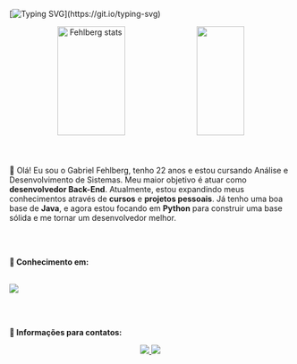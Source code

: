 [![Typing SVG](https://readme-typing-svg.herokuapp.com?font=Fira+Code&size=35&pause=1000&color=F65DF2&center=true&vCenter=true&width=1000&lines=Ol%C3%A1!+Meu+nome+%C3%A9+Gabriel+Fehlberg.;Tenho+22+anos.;Seja+bem+vindo+ao+meu+perfil!)](https://git.io/typing-svg)

<div align="center">  
  <img width="49%" height="195px" src="https://github-readme-stats-krvj.vercel.app/api?username=Gabriel-Fehlberg&show_icons=true&theme=radical" alt="Fehlberg stats" /> 
  <img width="41%" height="195px" src="https://github-readme-stats.vercel.app/api/top-langs/?username=Gabriel-Fehlberg&layout=compact&hide_border=true&title_color=ffffff&text_color=ffffff&bg_color=0d1117" />
</div> 
<br>
<br>
<br>
👋 Olá! Eu sou o Gabriel Fehlberg, tenho 22 anos e estou cursando Análise e Desenvolvimento de Sistemas. Meu maior objetivo é atuar como <strong>desenvolvedor Back-End</strong>. Atualmente, estou expandindo meus conhecimentos através de <strong>cursos</strong> e <strong>projetos pessoais</strong>. Já tenho uma boa base de  <strong>Java</strong>, e agora estou focando em <strong>Python</strong> para construir uma base sólida e me tornar um desenvolvedor melhor.
  
<br>

<br><br>

<p align=left>
<strong>📖 Conhecimento em:</strong>
<div style="display: inline_block"><br>
  <a href="https://skillicons.dev">
    <img src="https://skillicons.dev/icons?i=css,html,js,java,py" />
  </a>
</div>

<br><br>


<p align="left">
  <strong>💌 Informações para contatos:</strong>

<div align=center> 
  
  <a href = "mailto:fehlbergrx@gmail.com"><img src="https://img.shields.io/badge/-Gmail-%23333?style=for-the-badge&logo=gmail&logoColor=white"> </a>
  <a href="https://www.linkedin.com/in/gabriel-fehlberg/" target="_blank"><img src="https://img.shields.io/badge/-LinkedIn-%230077B5?style=for-the-badge&logo=linkedin&logoColor=white" target="_blank"></a>
  
</div>
